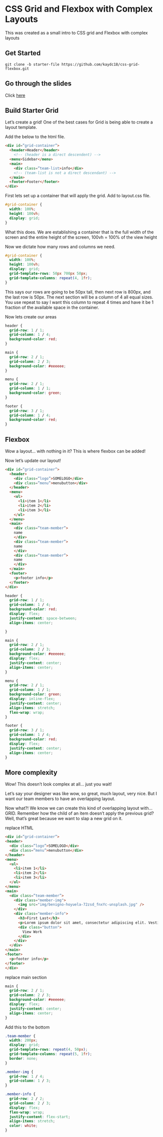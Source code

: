 # CSS Grid and Flexbox with Complex Layouts

This was created as a small intro to CSS grid and Flexbox with complex layouts

## Get Started
```
git clone -b starter-file https://github.com/kaydc18/css-grid-flexbox.git
```
## Go through the slides

Click [here](https://docs.google.com/presentation/d/11hKhg3m0wB87o67gsO5tN0E0pdkgC_co7SDnQ9h7Nds/edit?usp=sharing)

## Build Starter Grid

Let’s create a grid! One of the best cases for Grid is being able to create a layout template.

Add the below to the html file.

```HTML
<div id=”grid-container”>
  <header>Header</header> 
    <!-- (header is a direct descendent) -->
  <menu>Sidebar</menu>
  <main>
    <div class=”team-list>info</div> 
    <!-- (team-list is not a direct descendant) -->
  </main>
  <footer>Footer</footer>
</div>
```

First lets set up a container that will apply the grid. Add to layout.css file.

```CSS
#grid-container {
  width: 100%;
  height: 100vh;
  display: grid;
}
```
What this does. We are establishing a container that is the full width of the screen and the entire height of the screen, 100vh = 100% of the view height

Now we dictate how many rows and columns we need.

```CSS
#grid-container {
  width: 100%;
  height: 100vh;
  display: grid;
  grid-template-rows: 50px 700px 50px;
  grid-template-columns: repeat(4, 1fr);
}
```
This says our rows are going to be 50px tall, then next row is 800px, and the last row is 50px. The next section will be a column of 4 all equal sizes. You use repeat to say I want this column to repeat 4 times and have it be 1 fraction of the available space in the container.


Now lets create our areas

```css
header {
  grid-row: 1 / 1;
  grid-column: 1 / 4;
  background-color: red;
}

main {
  grid-row: 2 / 1;
  grid-column: 2 / 3;
  background-color: #eeeeee;
}

menu {
  grid-row: 2 / 1;
  grid-column: 1 / 1;
  background-color: green;
}

footer {
  grid-row: 3 / 1;
  grid-column: 1 / 4;
  background-color: red;
}
```
## Flexbox
Wow a layout… with nothing in it?
This is where flexbox can be added!

Now let’s update our layout!

```html
<div id=”grid-container”>
  <header>
    <div class=”logo”>SOMELOGO</div>
    <div class=”menu”>menubutton</div>
  </header> 
  <menu>
    <ul>
      <li>item 1</li>
      <li>item 2</li>
      <li>item 3</li>
    </ul>
  </menu>
  <main>
    <div class=”team-member”>
    name
    </div>
    <div class=”team-member”>
    name
    </div>
    <div class=”team-member”>
    name
    </div>
  </main>
  <footer>
    <p>footer info</p>
  </footer>
</div>
```
```CSS
header {
  grid-row: 1 / 1;
  grid-column: 1 / 4;
  background-color: red;
  display: flex;
  justify-content: space-between;
  align-items: center;

}

main {
  grid-row: 2 / 1;
  grid-column: 2 / 3;
  background-color: #eeeeee;
  display: flex;
  justify-content: center;
  align-items: center;
}

menu {
  grid-row: 2 / 1;
  grid-column: 1 / 1;
  background-color: green;
  display: inline-flex;
  justify-content: center;
  align-items: stretch;
  flex-wrap: wrap;
}

footer {
  grid-row: 3 / 1;
  grid-column: 1 / 4;
  background-color: red;
  display: flex;
  justify-content: center;
  align-items: center;
}
```
## More complexity
Wow! This doesn’t look complex at all… just you wait!

Let’s say your designer was like wow, so great, much layout, very nice.
But I want our team members to have an overlapping layout.

Now what?!
	We know we can create this kind of overlapping layout with… GRID. Remember how the child of an item doesn’t apply the previous grid? Well, that’s great because we want to slap a new grid on it.

  replace HTML
  ```html
<div id=”grid-container”>
  <header>
    <div class=”logo”>SOMELOGO</div>
    <div class=”menu”>menubutton</div>
  </header> 
  <menu>
    <ul>
      <li>item 1</li>
      <li>item 2</li>
      <li>item 3</li>
    </ul>
  </menu>
  <main>
    <div class=”team-member”>
      <div class="member-img">
        <img src="img/benigno-hoyuela-72zsd_fnxYc-unsplash.jpg" />
      </div>
      <div class="member-info">
        <h3>First Last</h3>
        <p>Lorem ipsum dolor sit amet, consectetur adipiscing elit. Vestibulum ut odio nec orci ultrices vulputate. </p>
        <div class="button">
          View Work
        </div>
      </div>
    </div>
  </main>
  <footer>
    <p>footer info</p>
  </footer>
</div>
```
replace main section
```CSS
main {
  grid-row: 2 / 1;
  grid-column: 2 / 3;
  background-color: #eeeeee;
  display: flex;
  justify-content: center;
  align-items: center;
}
```
Add this to the bottom

```css
.team-member {
  width: 200px;
  display: grid;
  grid-template-rows: repeat(4, 50px);
  grid-template-columns: repeat(5, 1fr);
  border: none;
}

.member-img {
  grid-row: 1 / 4;
  grid-column: 1 / 3;
}

.member-info {
  grid-row: 2 / 2;
  grid-column: 2 / 3;
  display: flex;
  flex-wrap: wrap;
  justify-content: flex-start;
  align-items: stretch;
  color: white;
}
```